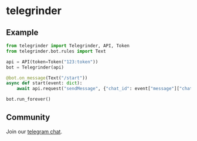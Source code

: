 # telegrinder

## Example

```python
from telegrinder import Telegrinder, API, Token
from telegrinder.bot.rules import Text

api = API(token=Token("123:token"))
bot = Telegrinder(api)

@bot.on_message(Text("/start"))
async def start(event: dict):
    await api.request("sendMessage", {"chat_id": event["message"]["chat"]["id"], "text": "Hello!"})

bot.run_forever()
```

## Community

Join our [telegram chat](https://t.me/telegrinder_en).
